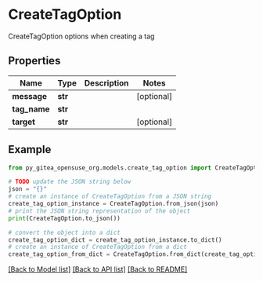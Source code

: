 # CreateTagOption

CreateTagOption options when creating a tag

## Properties

Name | Type | Description | Notes
------------ | ------------- | ------------- | -------------
**message** | **str** |  | [optional] 
**tag_name** | **str** |  | 
**target** | **str** |  | [optional] 

## Example

```python
from py_gitea_opensuse_org.models.create_tag_option import CreateTagOption

# TODO update the JSON string below
json = "{}"
# create an instance of CreateTagOption from a JSON string
create_tag_option_instance = CreateTagOption.from_json(json)
# print the JSON string representation of the object
print(CreateTagOption.to_json())

# convert the object into a dict
create_tag_option_dict = create_tag_option_instance.to_dict()
# create an instance of CreateTagOption from a dict
create_tag_option_from_dict = CreateTagOption.from_dict(create_tag_option_dict)
```
[[Back to Model list]](../README.md#documentation-for-models) [[Back to API list]](../README.md#documentation-for-api-endpoints) [[Back to README]](../README.md)


